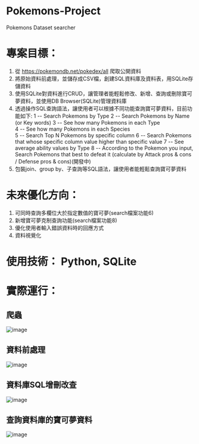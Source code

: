 # Pokemons-Project
Pokemons Dataset searcher


# 專案目標： 
1. 從 https://pokemondb.net/pokedex/all 爬取公開資料
2. 將原始資料前處理，並儲存成CSV檔，創建SQL資料庫及資料表，用SQLite存儲資料
3. 使用SQLite對資料進行CRUD，讓管理者能輕鬆修改、新增、查詢或刪除寶可夢資料，並使用DB Browser(SQLite)管理資料庫
4. 透過操作SQL查詢語法，讓使用者可以根據不同功能查詢寶可夢資料，目前功能如下:
	1 -- Search Pokemons by Type
	2 -- Search Pokemons by Name (or Key words)
	3 -- See how many Pokemons in each Type  
	4 -- See how many Pokemons in each Species  
	5 -- Search Top N Pokemons by specific column
	6 -- Search Pokemons that whose specific column value higher than specific value
	7 -- See average ability values by Type
	8 -- According to the Pokemon you input, Search Pokemons that best to defeat it (calculate by Attack pros & cons / Defense pros & cons)(開發中)
5. 包裝join、group by、子查詢等SQL語法，讓使用者能輕鬆查詢寶可夢資料


# 未來優化方向：
1. 可同時查詢多欄位大於指定數值的寶可夢(search檔案功能6)
2. 新增寶可夢克制查詢功能(search檔案功能8)
3. 優化使用者輸入錯誤資料時的回應方式
4. 資料視覺化


# 使用技術： Python, SQLite


# 實際運行：

## 爬蟲
![image](https://user-images.githubusercontent.com/103302287/167241001-32b05dde-e490-41a9-9234-e94a16bc515c.png)

## 資料前處理
![image](https://user-images.githubusercontent.com/103302287/167240978-0b10b246-98c9-4eb3-b64c-2e7ec3db232e.png)

## 資料庫SQL增刪改查
![image](https://user-images.githubusercontent.com/103302287/167241738-c9ba7f02-5f9f-4bae-b961-17f9099004b3.png)

## 查詢資料庫的寶可夢資料
![image](https://user-images.githubusercontent.com/103302287/167242580-7a4ce4d2-525b-4bc3-8c95-14478c618409.png)




